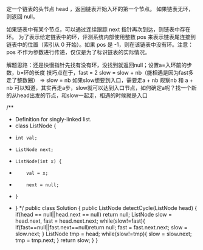 定一个链表的头节点  head ，返回链表开始入环的第一个节点。 如果链表无环，则返回 null。

如果链表中有某个节点，可以通过连续跟踪 next 指针再次到达，则链表中存在环。 为了表示给定链表中的环，评测系统内部使用整数 pos 来表示链表尾连接到链表中的位置（索引从 0 开始）。如果 pos 是 -1，则在该链表中没有环。注意：pos 不作为参数进行传递，仅仅是为了标识链表的实际情况。

解题思路：还是快慢指针先找有没有环，没找到就返回null；设置a=入环前的步数，b=环的长度
技巧点在于，fast = 2 slow = slow + nb（能相遇是因为fast多走了整数圈） => slow = nb 如果slow想要到入口，需要走a + nb
观察nb 和 a + nb 可以知道，其实再走a步，slow就可以达到入口节点，如何确定a呢？找一个新的从head出发的节点，和slow一起走，相遇的时候就是入口

/**
 * Definition for singly-linked list.
 * class ListNode {
 *     int val;
 *     ListNode next;
 *     ListNode(int x) {
 *         val = x;
 *         next = null;
 *     }
 * }
 */
public class Solution {
    public ListNode detectCycle(ListNode head) {
        if(head == null||head.next == null) return null;
        ListNode slow = head.next, fast = head.next.next;
        while(slow!=fast){
            if(fast==null||fast.next==null)return null;
            fast = fast.next.next;
            slow = slow.next;
        }
        ListNode tmp = head;
        while(slow!=tmp){
            slow = slow.next;
            tmp = tmp.next;
        }
        return slow;
    }
}
